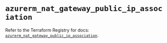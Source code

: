 # `azurerm_nat_gateway_public_ip_association`

Refer to the Terraform Registry for docs: [`azurerm_nat_gateway_public_ip_association`](https://registry.terraform.io/providers/hashicorp/azurerm/4.12.0/docs/resources/nat_gateway_public_ip_association).
